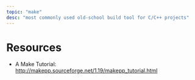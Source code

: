 ```yaml
---
topic: "make"
desc: "most commonly used old-school build tool for C/C++ projects"
---
```



# Resources

* A Make Tutorial: <http://makepp.sourceforge.net/1.19/makepp_tutorial.html>
